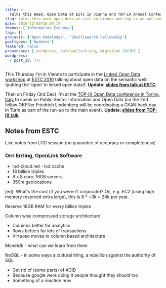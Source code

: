 ```yaml
---
title: >-
  Talks this Week: Open Data at ESTC in Vienna and TOP-IX Annual Conference in Turin
slug: talks-this-week-open-data-at-estc-in-vienna-and-top-ix-annual-conference-in-turin
date: 2010-12-02T10:59:17
themes: ['Information Economy']
tags: []
projects: ['Open Knowledge', 'Shuttleworth Fellowship']
posttypes: ['Updates']
featured: False
provenance: [ wordpress, rufuspollock.org, migration-201703 ]
wordpress:
  - post_id: 777
---
```


This Thursday I'm in Vienna to participate in the [Linked Open Data workshop][estc-workshop] at [ESTC 2010][estc] talking about open data on the semantic web (putting the 'open' in linked open data!). **Update: [slides from talk at ESTC][estc-slides].**

[estc]: http://www.estc2010.com/
[estc-workshop]: http://www.estc2010.com/program-menu/workshops#Linked%20Enterprise%20Data%20Workshop
[estc-slides]: http://m.okfn.org/files/talks/estc_vienna_lod_20101202/

Then on Friday (3rd Dec) I'm at the [TOP-IX Open Data conference in Torino, Italy][topix-conf] to speak on Public Sector Information and Open Data (on the 2nd fellow OKFNer Friedrich Lindenberg will be coordinating a CKAN hack day in Turin as part of the run-up to the main event). **Update: [slides from TOP-IX talk][topix-slides].**

[topix-conf]: http://conferenza.top-ix.org/?lang=en
[topix-slides]: http://m.okfn.org/files/talks/topix_turin_20101203/

## Notes from ESTC

Live notes from LOD session (no guarantee of accuracy or completeness)

### Orri Errling, OpenLink Software

  * lod-cloud.net - lod cache
  * 18 billion triples
  * 8 x 8 core, 16GB servers
  * 350m geolocations

[ed]: What's the cost (if you weren't corporate)? On, e.g. EC2 (using high memory reserved extra large), this is 8 * ~3k = 24k per year.

Reserve 16GB RAM for every billion triples

Column wise compressed storage architecture

  * Columns better for analytics
  * Rows betters for lots of transactions
  * Virtuoso moves to column based architecture

Monetdb - what can we learn from them

NoSQL - in some ways a cultural thing, a rebellion against the authority of SQL

  * Get rid of (some parts) of ACID
  * Because google were doing it people thought they should too
  * Something of a reaction now


